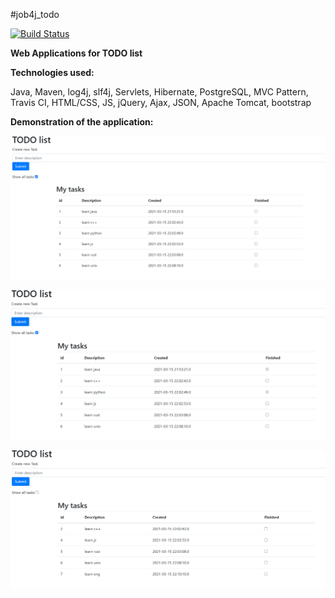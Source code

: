 #job4j_todo

[![Build Status](https://www.travis-ci.com/SavvaMey/job4j_todo.svg?branch=master)](https://www.travis-ci.com/SavvaMey/job4j_todo)

**Web Applications for TODO list**

**Technologies used:**

Java, Maven, log4j, slf4j, Servlets, Hibernate, PostgreSQL, MVC Pattern, Travis CI, HTML/CSS, JS,
jQuery, Ajax, JSON, Apache Tomcat, bootstrap

**Demonstration of the application:**

![alt text](images/1.PNG)

![alt text](images/2.PNG)

![alt text](images/3.PNG)
